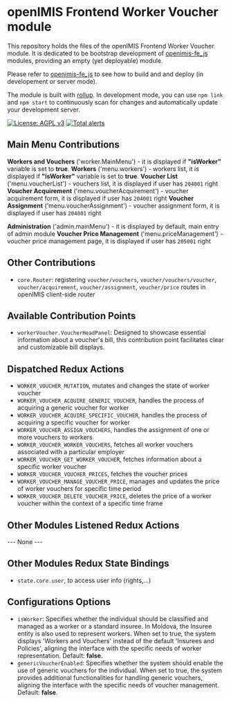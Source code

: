 # openIMIS Frontend Worker Voucher module

This repository holds the files of the openIMIS Frontend Worker Voucher module.
It is dedicated to be bootstrap development of [openimis-fe_js](https://github.com/openimis/openimis-fe_js) modules, providing an empty (yet deployable) module.

Please refer to [openimis-fe_js](https://github.com/openimis/openimis-fe_js) to see how to build and and deploy (in developement or server mode).

The module is built with [rollup](https://rollupjs.org/).
In development mode, you can use `npm link` and `npm start` to continuously scan for changes and automatically update your development server.

[![License: AGPL v3](https://img.shields.io/badge/License-AGPL%20v3-blue.svg)](https://www.gnu.org/licenses/agpl-3.0)
[![Total alerts](https://img.shields.io/lgtm/alerts/g/openimis/openimis-fe-tasks_management_js.svg?logo=lgtm&logoWidth=18)](https://lgtm.com/projects/g/openimis/openimis-fe-tasks_management_js/alerts/)

## Main Menu Contributions

__Workers and Vouchers__ ('worker.MainMenu') - it is displayed if __"isWorker"__ variable is set to __true__.
    **Workers** ('menu.workers') - workers list, it is displayed if __"isWorker"__ variable is set to __true__.
    **Voucher List** ('menu.voucherList') - vouchers list, it is displayed if user has `204001` right
    **Voucher Acquirement** ('menu.voucherAcquirement') - voucher acquirement form, it is displayed if user has `204001` right 
    **Voucher Assignment** ('menu.voucherAssignment') - voucher assignment form, it is displayed if user has `204001` right

__Administration__ ('admin.mainMenu') - it is displayed by default, main entry of admin module
    **Voucher Price Management** ('menu.priceManagement') - voucher price management page, it is displayed if user has `205001` right

## Other Contributions

* `core.Router`: registering `voucher/vouchers`, `voucher/vouchers/voucher`, `voucher/acquirement`, `voucher/assignment`, `voucher/price` routes in openIMIS client-side router

## Available Contribution Points

* `workerVoucher.VoucherHeadPanel`: Designed to showcase essential information about a voucher's bill, this contribution point facilitates clear and customizable bill displays.

## Dispatched Redux Actions

* `WORKER_VOUCHER_MUTATION`, mutates and changes the state of worker voucher
* `WORKER_VOUCHER_ACQUIRE_GENERIC_VOUCHER`, handles the process of acquiring a generic voucher for worker
* `WORKER_VOUCHER_ACQUIRE_SPECIFIC_VOUCHER`, handles the process of acquiring a specific voucher for worker
* `WORKER_VOUCHER_ASSIGN_VOUCHERS`, handles the assignment of one or more vouchers to workers
* `WORKER_VOUCHER_WORKER_VOUCHERS`, fetches all worker vouchers associated with a particular employer
* `WORKER_VOUCHER_GET_WORKER_VOUCHER`, fetches information about a specific worker voucher
* `WORKER_VOUCHER_VOUCHER_PRICES`, fetches the voucher prices
* `WORKER_VOUCHER_MANAGE_VOUCHER_PRICE`, manages and updates the price of worker vouchers for specific time period
* `WORKER_VOUCHER_DELETE_VOUCHER_PRICE`, deletes the price of a worker voucher within the context of a specific time frame

## Other Modules Listened Redux Actions

--- None ---

## Other Modules Redux State Bindings

* `state.core.user`, to access user info (rights,...)

## Configurations Options

- `isWorker`: Specifies whether the individual should be classified and managed as a worker or a standard insuree. In Moldova, the Insuree entity is also used to represent workers. When set to true, the system displays 'Workers and Vouchers' instead of the default 'Insurees and Policies', aligning the interface with the specific needs of worker representation. Default: __false__.
- `genericVoucherEnabled`: Specifies whether the system should enable the use of generic vouchers for the individual. When set to true, the system provides additional functionalities for handling generic vouchers, aligning the interface with the specific needs of voucher management. Default: __false__.
